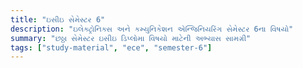 ```yaml
---
title: "ઇસીઇ સેમેસ્ટર 6"
description: "ઇલેક્ટ્રોનિક્સ અને કમ્યુનિકેશન એન્જિનિયરિંગ સેમેસ્ટર 6ના વિષયો"
summary: "છઠ્ઠા સેમેસ્ટર ઇસીઇ ડિપ્લોમા વિષયો માટેની અભ્યાસ સામગ્રી"
tags: ["study-material", "ece", "semester-6"]
---
```

